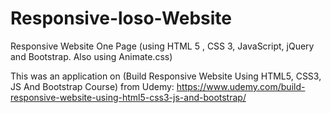 # Responsive-loso-Website

Responsive Website One Page (using HTML 5 , CSS 3, JavaScript, jQuery and Bootstrap. Also using Animate.css)


This was an application on (Build Responsive Website Using HTML5, CSS3, JS And Bootstrap Course) from Udemy: https://www.udemy.com/build-responsive-website-using-html5-css3-js-and-bootstrap/
